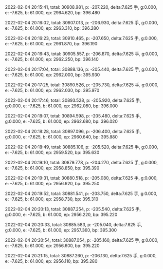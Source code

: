 2022-02-04 20:15:41, total: 30908.981, p: -207.220, delta:7.625 手, g:0.000, e: -7.625, b: 61.000, ep: 2964.620, bp: 396.480

2022-02-04 20:16:02, total: 30907.013, p: -206.930, delta:7.625 手, g:0.000, e: -7.625, b: 61.000, ep: 2963.310, bp: 396.280

2022-02-04 20:16:23, total: 30910.465, p: -207.650, delta:7.625 手, g:0.000, e: -7.625, b: 61.000, ep: 2961.870, bp: 396.190

2022-02-04 20:16:43, total: 30905.557, p: -206.870, delta:7.625 手, g:0.000, e: -7.625, b: 61.000, ep: 2962.250, bp: 396.140

2022-02-04 20:17:04, total: 30888.136, p: -205.440, delta:7.625 手, g:0.000, e: -7.625, b: 61.000, ep: 2962.000, bp: 395.930

2022-02-04 20:17:25, total: 30890.526, p: -205.730, delta:7.625 手, g:0.000, e: -7.625, b: 61.000, ep: 2962.030, bp: 395.970

2022-02-04 20:17:46, total: 30893.528, p: -205.920, delta:7.625 手, g:0.000, e: -7.625, b: 61.000, ep: 2962.080, bp: 396.000

2022-02-04 20:18:07, total: 30894.598, p: -205.480, delta:7.625 手, g:0.000, e: -7.625, b: 61.000, ep: 2962.680, bp: 396.020

2022-02-04 20:18:28, total: 30897.096, p: -206.400, delta:7.625 手, g:0.000, e: -7.625, b: 61.000, ep: 2960.640, bp: 395.880

2022-02-04 20:18:49, total: 30885.106, p: -205.520, delta:7.625 手, g:0.000, e: -7.625, b: 61.000, ep: 2959.520, bp: 395.630

2022-02-04 20:19:10, total: 30879.778, p: -204.270, delta:7.625 手, g:0.000, e: -7.625, b: 61.000, ep: 2958.850, bp: 395.390

2022-02-04 20:19:31, total: 30880.518, p: -205.080, delta:7.625 手, g:0.000, e: -7.625, b: 61.000, ep: 2956.920, bp: 395.250

2022-02-04 20:19:52, total: 30881.541, p: -203.750, delta:7.625 手, g:0.000, e: -7.625, b: 61.000, ep: 2958.730, bp: 395.310

2022-02-04 20:20:13, total: 30887.254, p: -205.540, delta:7.625 手, g:0.000, e: -7.625, b: 61.000, ep: 2956.220, bp: 395.220

2022-02-04 20:20:33, total: 30885.583, p: -205.040, delta:7.625 手, g:0.000, e: -7.625, b: 61.000, ep: 2957.360, bp: 395.300

2022-02-04 20:20:54, total: 30887.054, p: -205.160, delta:7.625 手, g:0.000, e: -7.625, b: 61.000, ep: 2956.600, bp: 395.220

2022-02-04 20:21:15, total: 30887.260, p: -206.130, delta:7.625 手, g:0.000, e: -7.625, b: 61.000, ep: 2956.110, bp: 395.280